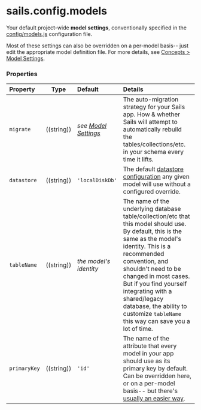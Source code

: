 # sails.config.models

Your default project-wide **model settings**, conventionally specified in the [config/models.js](http://sailsjs.com/documentation/anatomy/myApp/config/models-js) configuration file.

Most of these settings can also be overridden on a per-model basis-- just edit the appropriate model definition file.  For more details, see [Concepts > Model Settings](http://sailsjs.com/documentation/concepts/orm/model-settings).

### Properties


  Property             | Type         | Default                         | Details
 :---------------------|:------------:|:------------------------------- |:--------
 `migrate`             | ((string))   | _see [Model Settings](http://sailsjs.com/documentation/concepts/orm/model-settings)_        | The auto-migration strategy for your Sails app.  How & whether Sails will attempt to automatically rebuild the tables/collections/etc. in your schema every time it lifts.
 `datastore`           | ((string))   | `'localDiskDb'`                 | The default [datastore configuration](http://sailsjs.com/documentation/reference/sails-config/sails-config-datastores) any given model will use without a configured override.
 `tableName`           | ((string))   | _the model\'s identity_  | The name of the underlying database table/collection/etc that this model should use.  By default, this is the same as the model's identity.  This is a recommended convention, and shouldn't need to be changed in most cases.  But if you find yourself integrating with a shared/legacy database, the ability to customize `tableName` this way can save you a lot of time.
 `primaryKey`          | ((string))   | `'id'`             | The name of the attribute that every model in your app should use as its primary key by default.  Can be overridden here, or on a per-model basis-- but there's [usually an easier way](http://sailsjs.com/documentation/concepts/models-and-orm/model-settings#?primarykey).

<docmeta name="displayName" value="sails.config.models">
<docmeta name="pageType" value="property">

